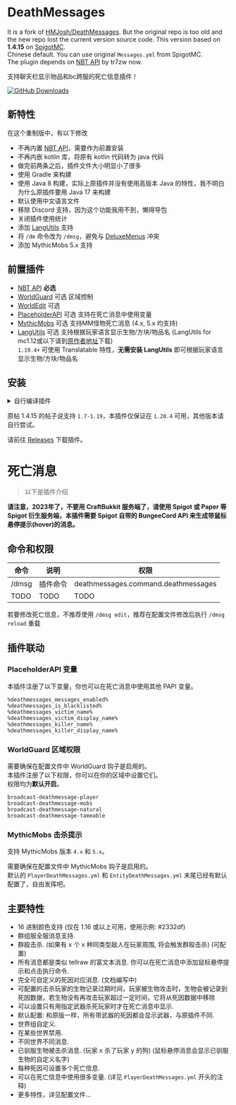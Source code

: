 # DeathMessages

It is a fork of [HMJosh/DeathMessages](https://github.com/HMJosh/DeathMessages). But the original repo is too old and the new repo lost the current version source code. This version based on **1.4.15** on [SpigotMC](https://www.spigotmc.org/resources/deathmessages.3789/).  
Chinese default. You can use original `Messages.yml` from SpigotMC.  
The plugin depends on [NBT API](https://www.spigotmc.org/resources/nbt-api.7939/) by tr7zw now.

支持聊天栏显示物品和bc跨服的死亡信息插件！

[![GitHub Downloads](https://img.shields.io/github/downloads/MrXiaoM/DeathMessages/total)](https://github.com/MrXiaoM/DeathMessages/releases)

## 新特性
在这个重制版中，有以下修改
* 不再内置 [NBT API](https://www.spigotmc.org/resources/nbt-api.7939/)，需要作为前置安装
* 不再内嵌 kotlin 库，将原有 kotlin 代码转为 java 代码
* 做完前两条之后，插件文件大小明显小了很多
* 使用 Gradle 来构建
* 使用 Java 8 构建，实际上原插件并没有使用高版本 Java 的特性，我不明白为什么原插件要用 Java 17 来构建
* 默认使用中文语言文件
* 移除 Discord 支持，因为这个功能我用不到，懒得导包
* 关闭插件使用统计
* 添加 [LangUtils](https://github.com/NyaaCat/LanguageUtils) 支持
* 将 `/dm` 命令改为 `/dmsg`，避免与 [DeluxeMenus](https://www.spigotmc.org/resources/deluxemenus.11734/) 冲突
* 添加 MythicMobs 5.x 支持

## 前置插件

* [NBT API](https://www.spigotmc.org/resources/nbt-api.7939/) **必选**
* [WorldGuard](https://enginehub.org/worldguard/) 可选 区域控制
* [WorldEdit](https://enginehub.org/worldedit/) 可选 
* [PlaceholderAPI](https://www.spigotmc.org/resources/placeholderapi.6245/) 可选 支持在死亡消息中使用变量
* [MythicMobs](https://www.spigotmc.org/resources/mythicmobs.5702/) 可选 支持MM怪物死亡消息 (4.x, 5.x 均支持)
* [LangUtils](https://ci.nyaacat.com/job/LanguageUtils/) 可选 支持根据玩家语言显示生物/方块/物品名 (LangUtils for mc1.12或以下请到[原作者地址](https://github.com/MascusJeoraly/LanguageUtils/releases)下载)  
`1.19.4+` 可使用 Translatable 特性，**无需安装 LangUtils** 即可根据玩家语言显示生物/方块/物品名

## 安装

<details>
  <summary>自行编译插件</summary>
<s>原仓库没有许可证，所以我也不放许可证了，就当继承上一个仓库的吧</s>。<br>
<s>原仓库 README 中禁止分发重新编译的 jar，但没说禁止重新分发代码</s>，你可以克隆该源码，使用 Java 17 或以上执行以下命令构建插件<br>
<p>原帖的新 fork 中添加了 GPL-3.0 协议，那我也加一个。</p>
<pre><code>./gradlew clean build</code></pre>
</details>

原帖 1.4.15 的帖子说支持 `1.7-1.19`，本插件仅保证在 `1.20.4` 可用，其他版本请自行尝试。

请前往 [Releases](https://github.com/MrXiaoM/DeathMessages/releases) 下载插件。

# 死亡消息

> 以下是插件介绍

**请注意，2023年了，不要用 CraftBukkit 服务端了，请使用 Spigot 或 Paper 等 Spigot 衍生服务端，本插件需要 Spigot 自带的 BungeeCord API 来生成带鼠标悬停提示(hover)的消息。**

## 命令和权限
| 命令    | 说明   | 权限                                  |
|-------|------|-------------------------------------|
| /dmsg | 插件命令 | deathmessages.command.deathmessages |
| TODO  | TODO | TODO                                |

若要修改死亡信息，不推荐使用 `/dmsg edit`，推荐在配置文件修改后执行 `/dmsg reload` 重载

## 插件联动

### PlaceholderAPI 变量
本插件注册了以下变量，你也可以在死亡消息中使用其他 PAPI 变量。
```
%deathmessages_messages_enabled%
%deathmessages_is_blacklisted%
%deathmessages_victim_name%
%deathmessages_victim_display_name%
%deathmessages_killer_name%
%deathmessages_killer_display_name%
```

### WorldGuard 区域权限
需要确保在配置文件中 WorldGuard 钩子是启用的。  
本插件注册了以下权限，你可以在你的区域中设置它们。  
权限均为**默认开启**。
```
broadcast-deathmessage-player
broadcast-deathmessage-mobs
broadcast-deathmessage-natural
broadcast-deathmessage-tameable
```

### MythicMobs 击杀提示

支持 MythicMobs 版本 `4.x` 和 `5.x`。

需要确保在配置文件中 MythicMobs 钩子是启用的。  
默认的 `PlayerDeathMessages.yml` 和 `EntityDeathMessages.yml` 末尾已经有默认配置了，自由发挥吧。

## 主要特性
* 16 进制颜色支持 (仅在 1.16 或以上可用，使用示例: #2332df)
* 群组服全服消息支持.
* 群殴击杀. (如果有 x 个 x 种同类型敌人在玩家周围, 将会触发群殴击杀) (可配置)
* 所有消息都是类似 tellraw 的富文本消息. 你可以在死亡消息中添加鼠标悬停提示和点击执行命令.
* 完全可自定义的死因对应消息. (文档编写中)
* 可配置的击杀玩家的生物记录过期时间，玩家被生物攻击时，生物会被记录到死因数据，若生物没有再攻击玩家超过一定时间，它将从死因数据中移除
* 可以设置只有用指定武器杀死玩家时才在死亡消息中显示.
* 默认配置: 和原版一样，所有带武器的死因都会显示武器，与原插件不同.
* 世界组自定义.
* 在某些世界禁用.
* 不同世界不同消息.
* 已驯服生物被击杀消息. (玩家 x 杀了玩家 y 的狗) (鼠标悬停消息会显示已驯服生物的自定义名字)
* 每种死因可设置多个死亡信息.
* 可以在死亡信息中使用很多变量. (详见 `PlayerDeathMessages.yml` 开头的注释)
* 更多特性，详见配置文件...

